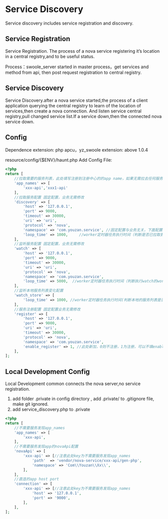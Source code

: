 # Service Discovery
Service discovery includes service registration and discovery.

## Service Registration
Service Registration. The process of a nova service registering it’s location in a central registry,and to be useful status.

Process：swoole_server started in master process，get services and method from api, then post request registration to central registry.

## Service Discovery
Service Discovery.after a nova service started,the process of a client application querying the central registry to learn  of the location of services,then create a nova connection.
And listen service central registry,pull changed service list.If a service down,then the connected nova service down.

## Config
Dependence extension: php apcu，yz_swoole extension: above 1.0.4

resource/config/{$ENV}/haunt.php Add Config File:
```php
<?php
return [
    //拉取需要的服务列表，此处填写注册到注册中心的的app name，如果无需拉去任何服务，app_names为空array即可
    'app_names' => [
        'xxx-api','xxx1-api'
    ],
    //拉取服务配置 固定配置，业务无需修改
    'discovery' => [
        'host' => '127.0.0.1', 
        'port' => 9000,
        'timeout' => 30000,
        'uri' => 'uri',
        'protocol' => 'nova',
        'namespace' => 'com.youzan.service', //固定配置与业务无关，下面配置同理
        'loop_time' => 1000,     //worker定时器任务执行时间（判断是否已拉取到服务）
    ],
    //监听服务配置 固定配置，业务无需修改
    'watch' => [
        'host' => '127.0.0.1',
        'port' => 9000,
        'timeout' => 30000,
        'uri' => 'uri',
        'protocol' => 'nova',
        'namespace' => 'com.youzan.service',
        'loop_time' => 5000,  //worker定时器任务执行时间（判断执行watch的worker是否live）
    ],
    //监听本地服务列表变化配置
    'watch_store' => [
        'loop_time' => 1000, //worker定时器任务执行时间(判断本地的服务列表是否变化)
    ],
    //服务注册配置 固定配置业务无需修改
    'register' => [
        'host' => '127.0.0.1',
        'port' => 9000,
        'uri' => 'uri',
        'timeout' => 30000,
        'protocol' => 'nova',
        'namespace' => 'com.youzan.service',
        'enable_register' => 1, //此处新加，0则不注册，1为注册，可以不填enable_register这个key，框架会默认注册
    ],
];
```

## Local Development Config
Local Development common connects the nova server,no service registration.

1. add folder .private in config directory , add .private/ to .gitignore file, make git ignored.
2. add service_discovery.php to .private


```php
<?php
return [
    //不需要服务发现app_names
    'app_names' => [
        'xxx-api',
    ],
    //不需要服务发现app的novaApi配置
    'novaApi' => [
        'xxx-api' => [//注意此处key为不需要服务发现app_names
            'path'  => 'vendor/nova-service/xxx-api/gen-php',
            'namespace' => 'Com\\Youzan\\Xx\\',
        ],
    ],
    //直连的app host port
    'connection' => [
        'xxx-api' => [//注意此处key为不需要服务发现app_names
            'host' => '127.0.0.1',
            'port' => '9000',
        ],
    ],
];
```




